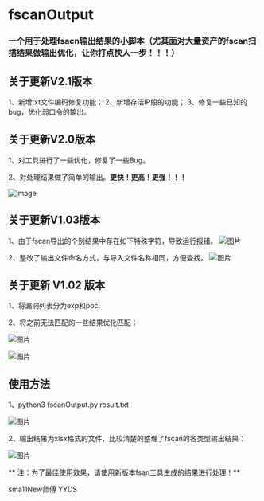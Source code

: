 # fscanOutput

### 一个用于处理fsacn输出结果的小脚本（尤其面对大量资产的fscan扫描结果做输出优化，**让你打点快人一步！！！**）

## 关于更新V2.1版本

1、新增txt文件编码修复功能；
2、新增存活IP段的功能；
3、修复一些已知的bug，优化弱口令的输出。

## 关于更新V2.0版本

1、对工具进行了一些优化，修复了一些Bug。

2、对处理结果做了简单的输出。**更快！更高！更强！！！**

![image](https://user-images.githubusercontent.com/46238787/197140508-617a9758-837e-4350-bf99-7027f6e717db.png)

## 关于更新V1.03版本

1、由于fscan导出的个别结果中存在如下特殊字符，导致运行报错。
![图片](https://user-images.githubusercontent.com/46238787/181872469-af304c06-321d-4096-b211-0f995d8c0ed4.png)

2、整改了输出文件命名方式，与导入文件名称相同，方便查找。
![图片](https://user-images.githubusercontent.com/46238787/181872698-4d47653d-cd6f-4d52-a615-f9fed4b45987.png)


## 关于更新 V1.02 版本

1、将漏洞列表分为exp和poc;

2、将之前无法匹配的一些结果优化匹配；

![图片](https://user-images.githubusercontent.com/46238787/174651191-2f3d0fbf-2358-40b9-9bbc-047beb27e0a9.png)

![图片](https://user-images.githubusercontent.com/46238787/174651252-22edc59f-3b87-48cc-9fde-6dcabf343568.png)


## 使用方法

1、python3 fscanOutput.py result.txt

![图片](https://user-images.githubusercontent.com/46238787/174651780-484454d7-25e6-4fc2-a3db-ac0fbd07a6af.png)


2、输出结果为xlsx格式的文件，比较清楚的整理了fscan的各类型输出结果：

![图片](https://user-images.githubusercontent.com/46238787/160351612-00308a30-2241-4924-988c-8b9f063f9d76.png)

** 注：为了最佳使用效果，请使用新版本fsan工具生成的结果进行处理！**

sma11New师傅 YYDS
